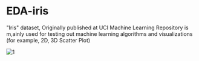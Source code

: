 # EDA-iris
"Iris" dataset, Originally published at UCI Machine Learning Repository is m,ainly used for testing out machine learning algorithms and visualizations (for example, 2D, 3D Scatter Plot)

![1](https://user-images.githubusercontent.com/74730607/125157047-4b4ae980-e186-11eb-82db-7abc04cb6e03.png)

